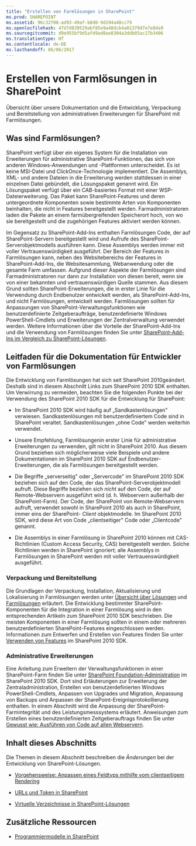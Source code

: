```yaml
---
title: "Erstellen von Farmlösungen in SharePoint"
ms.prod: SHAREPOINT
ms.assetid: 96c32f08-ad93-49af-b8d0-9d194a48cc79
ms.openlocfilehash: 47d7d839529abf85e9a48dcb4a01379d7e7e8da9
ms.sourcegitcommit: d9e955bf9d5afd9ad8ae8304a3ddb85ac27b3406
ms.translationtype: HT
ms.contentlocale: de-DE
ms.lasthandoff: 06/06/2017
---
```

# <a name="build-farm-solutions-in-sharepoint"></a>Erstellen von Farmlösungen in SharePoint
Übersicht über unsere Dokumentation und die Entwicklung, Verpackung und Bereitstellung von administrativen Erweiterungen für SharePoint mit Farmlösungen.
## <a name="what-are-farm-solutions"></a>Was sind Farmlösungen?
<a name="WhatAreFarmSolutions"> </a>

SharePoint verfügt über ein eigenes System für die Installation von Erweiterungen für administrative SharePoint-Funktionen, das sich von anderen Windows-Anwendungen und -Plattformen unterscheidet. Es ist keine MSI-Datei und ClickOnce-Technologie implementiert. Die Assemblys, XML- und andere Dateien in die Erweiterung werden stattdessen in einer einzelnen Datei gebündelt, die Lösungspaket genannt wird. Ein Lösungspaket verfügt über ein CAB-basiertes Format mit einer WSP-Dateierweiterung. Das Paket kann SharePoint-Features und deren untergeordnete Komponenten sowie bestimmte Arten von Komponenten beinhalten, die nicht in Features bereitgestellt werden. Farmadministratoren laden die Pakete an einem farmübergreifenden Speicherort hoch, von wo sie bereitgestellt und die zugehörigen Features aktiviert werden können.
  
    
    
Im Gegensatz zu SharePoint-Add-Ins enthalten Farmlösungen Code, der auf SharePoint-Servern bereitgestellt wird und Aufrufe des SharePoint-Serverobjektmodells ausführen kann. Diese Assemblys werden immer mit voller Vertrauenswürdigkeit ausgeführt. Der Bereich der Features in Farmlösungen kann, neben des Websitebereichs der Features in SharePoint-Add-Ins, die Websitesammlung, Webanwendung oder die gesamte Farm umfassen. Aufgrund dieser Aspekte der Farmlösungen sind Farmadministratoren nur dann zur Installation von diesen bereit, wenn sie von einer bekannten und vertrauenswürdigen Quelle stammen. Aus diesem Grund sollten SharePoint-Erweiterungen, die in erster Linie für die Verwendung durch Endbenutzer entwickelt werden, als SharePoint-Add-Ins, und nicht Farmlösungen, entwickelt werden. Farmlösungen sollten für Anpassungen von SharePoint-Verwaltungsfunktionen wie benutzerdefinierte Zeitgeberaufträge, benutzerdefinierte Windows PowerShell-Cmdlets und Erweiterungen der Zentralverwaltung verwendet werden. Weitere Informationen über die Vorteile der SharePoint-Add-Ins und die Verwendung von Farmlösungen finden Sie unter  [SharePoint-Add-Ins im Vergleich zu SharePoint-Lösungen](sharepoint-add-ins-compared-with-sharepoint-solutions).
  
    
    

## <a name="guide-to-the-developer-documentation-for-farm-solutions"></a>Leitfaden für die Dokumentation für Entwickler von Farmlösungen
<a name="Guide"> </a>

Die Entwicklung von Farmlösungen hat sich seit SharePoint 2010geändert. Deshalb sind in diesem Abschnitt Links zum SharePoint 2010 SDK enthalten. Um Verwirrung zu vermeiden, beachten Sie die folgenden Punkte bei der Verwendung des SharePoint 2010 SDK für die Entwicklung für SharePoint:
  
    
    

- Im SharePoint 2010 SDK wird häufig auf „Sandkastenlösungen" verwiesen. Sandkastenlösungen mit benutzerdefiniertem Code sind in SharePoint veraltet. Sandkastenlösungen „ohne Code" werden weiterhin verwendet.
    
  
- Unsere Empfehlung, Farmlösungenin erster Linie für administrative Erweiterungen zu verwenden, gilt nicht in SharePoint 2010. Aus diesem Grund beziehen sich möglicherweise viele Beispiele und andere Dokumentationen im SharePoint 2010 SDK auf Endbenutzer-Erweiterungen, die als Farmlösungen bereitgestellt werden.
    
  
- Die Begriffe „serverseitig" oder „Servercode" im SharePoint 2010 SDK beziehen sich auf den Code, der das SharePoint-Serverobjektmodell aufruft. Diese Begriffe beziehen sich  *nicht*  auf den Code, der auf Remote-Webservern ausgeführt wird (d. h. Webservern außerhalb der SharePoint-Farm). Der Code, der SharePoint von Remote-Webservern aufruft, verwendet sowohl in SharePoint 2010 als auch in SharePoint, immer eins der SharePoint- *Client*  objektmodelle. Im SharePoint 2010 SDK, wird diese Art von Code „clientseitiger" Code oder „Clientcode" genannt.
    
  
- Die Assemblys in einer Farmlösung in SharePoint 2010 können mit CAS-Richtlinien (Custom Access Security, CAS) bereitgestellt werden. Solche Richtlinien werden in SharePoint ignoriert; alle Assemblys in Farmlösungen in SharePoint werden mit voller Vertrauenswürdigkeit ausgeführt.
    
  

### <a name="packaging-and-deployment"></a>Verpackung und Bereitstellung

Die Grundlagen der Verpackung, Installation, Aktualisierung und Lokalisierung in Farmlösungen werden unter  [Übersicht über Lösungen](http://msdn.microsoft.com/library/1983cab9-4b29-494a-a62a-0f8e83908744%28Office.15%29.aspx) und [Farmlösungen](http://msdn.microsoft.com/library/845f7524-b9ff-412b-aa29-3afacda91100%28Office.15%29.aspx) erläutert. Die Entwicklung bestimmter SharePoint-Komponenten für die Integration in einer Farmlösung wird in den entsprechenden Artikeln zum SharePoint 2010 SDK beschrieben. Die meisten Komponenten in einer Farmlösung sollten in einem oder mehreren benutzerdefinierten SharePoint-Features eingeschlossen werden. Informationen zum Entwerfen und Erstellen von Features finden Sie unter [Verwenden von Features](http://msdn.microsoft.com/library/ce5f5ce5-1429-439e-9261-2c4ba9788cc1%28Office.15%29.aspx) im SharePoint 2010 SDK.
  
    
    

### <a name="administrative-extensions"></a>Administrative Erweiterungen

Eine Anleitung zum Erweitern der Verwaltungsfunktionen in einer SharePoint-Farm finden Sie unter  [SharePoint Foundation-Administration](http://msdn.microsoft.com/library/cdcc1b8a-4144-446f-b471-03d4a754a8ab%28Office.15%29.aspx) im SharePoint 2010 SDK. Dort sind Erläuterungen zur Erweiterung der Zentraladministration, Erstellen von benutzerdefinierten Windows PowerShell-Cmdlets, Anpassen von Upgrades und Migration, Anpassung von Backups und Anpassen der SharePoint-Ereignisprotokollierung enthalten. In einem Abschnitt wird die Anpassung der SharePoint-Farmintegrität und des Leistungsmesssystems erläutert. Anweisungen zum Erstellen eines benutzerdefinierten Zeitgeberauftrags finden Sie unter [Gewusst wie: Ausführen von Code auf allen Webservern](http://msdn.microsoft.com/library/1bbb11b4-a342-4bed-9e7a-b8b13edd0ccc%28Office.15%29.aspx).
  
    
    

## <a name="in-this-section"></a>Inhalt dieses Abschnitts
<a name="Guide"> </a>

Die Themen in diesem Abschnitt beschreiben die  *Änderungen*  bei der Entwicklung von SharePoint-Lösungen.
  
    
    

-  [Vorgehensweise: Anpassen eines Feldtyps mithilfe vom clientseitigem Rendering](how-to-customize-a-field-type-using-client-side-rendering)
    
  
-  [URLs und Token in SharePoint](urls-and-tokens-in-sharepoint)
    
  
-  [Virtuelle Verzeichnisse in SharePoint-Lösungen](virtual-directories-in-sharepoint-solutions)
    
  

## <a name="additional-resources"></a>Zusätzliche Ressourcen
<a name="SP15buildfarm_addlresources"> </a>


-  [Programmiermodelle in SharePoint](programming-models-in-sharepoint)
    
  

